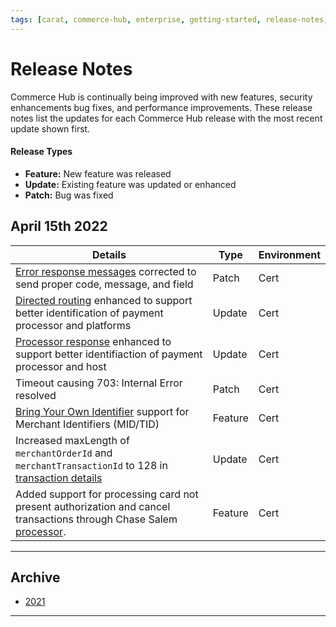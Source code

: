 ```yaml
---
tags: [carat, commerce-hub, enterprise, getting-started, release-notes, update, patch, bug-fix, enhancement]
---
```


# Release Notes

Commerce Hub is continually being improved with new features, security enhancements bug fixes, and performance improvements. These release notes list the updates for each Commerce Hub release with the most recent update shown first.

#### Release Types

- **Feature:** New feature was released
- **Update:** Existing feature was updated or enhanced
- **Patch:** Bug was fixed

## April 15th 2022

| Details | Type | Environment | 
| ----- | ----- | ----- |
| [Error response messages](?path=docs/Resources/Guides/Response-Codes/Error-Code.md) corrected to send proper code, message, and field | Patch | Cert |
| [Directed routing](?path=docs/Resources/Guides/Directed-Routing.md) enhanced to support better identification of payment processor and platforms | Update | Cert |
| [Processor response](?path=docs/Resources/Master-Data/Processor-Response-Details.md) enhanced to support better identifiaction of payment processor and host | Update | Cert |
| Timeout causing 703: Internal Error resolved | Patch | Cert |
| [Bring Your Own Identifier](?path=docs/Resources/Guides/BYOID.md) support for Merchant Identifiers (MID/TID) | Feature | Cert |
| Increased maxLength of `merchantOrderId` and `merchantTransactionId` to 128 in [transaction details](?path=docs/Resources/Master-Data/Transaction-Details.md) | Update | Cert |
| Added support for processing card not present authorization and cancel transactions through Chase Salem [processor](?path=(?path=docs/Resources/Guides/Directed-Routing.md)). | Feature | Cert |

---

## Archive
- [2021](?path=docs/Release-Notes-Alerts/RN-2021.md)

---
